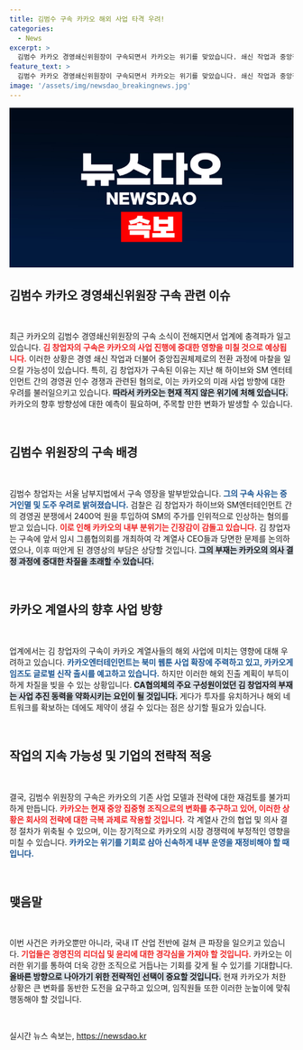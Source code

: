 ```yaml
---
title: 김범수 구속 카카오 해외 사업 타격 우려!
categories:
  - News
excerpt: >
  김범수 카카오 경영쇄신위원장이 구속되면서 카카오는 위기를 맞았습니다. 쇄신 작업과 중앙집권 체제 전환에 차질이 예상되며, 해외 사업에도 심각한 영향을 미칠 것으로 우려됩니다. 카카오의 미래는 어떻게 될까요?
feature_text: >
  김범수 카카오 경영쇄신위원장이 구속되면서 카카오는 위기를 맞았습니다. 쇄신 작업과 중앙집권 체제 전환에 차질이 예상되며, 해외 사업에도 심각한 영향을 미칠 것으로 우려됩니다. 카카오의 미래는 어떻게 될까요?
image: '/assets/img/newsdao_breakingnews.jpg'
---
```


<p><img src="/assets/img/newsdao_breakingnews.jpg" alt="koreaapp 속보" /></p>

<h2 data-ke-size="size26">김범수 카카오 경영쇄신위원장 구속 관련 이슈</h2>

<p data-ke-size="size16">&nbsp;</p>

<p>최근 카카오의 김범수 경영쇄신위원장의 구속 소식이 전해지면서 업계에 충격파가 일고 있습니다. <b><span style="color: #ee2323;">김 창업자의 구속은 카카오의 사업 진행에 중대한 영향을 미칠 것으로 예상됩니다.</span></b> 이러한 상황은 경영 쇄신 작업과 더불어 중앙집권체제로의 전환 과정에 마찰을 일으킬 가능성이 있습니다. 특히, 김 창업자가 구속된 이유는 지난 해 하이브와 SM 엔터테인먼트 간의 경영권 인수 경쟁과 관련된 혐의로, 이는 카카오의 미래 사업 방향에 대한 우려를 불러일으키고 있습니다. <b><span style="background-color: #21538527;">따라서 카카오는 현재 적지 않은 위기에 처해 있습니다.</span></b> 카카오의 향후 방향성에 대한 예측이 필요하며, 주목할 만한 변화가 발생할 수 있습니다.</p>

<p data-ke-size="size16">&nbsp;</p>

<h2 data-ke-size="size26">김범수 위원장의 구속 배경</h2>

<p data-ke-size="size16">&nbsp;</p>

<p>김범수 창업자는 서울 남부지법에서 구속 영장을 발부받았습니다. <b><span style="color: #1a5490;">그의 구속 사유는 증거인멸 및 도주 우려로 밝혀졌습니다.</span></b> 검찰은 김 창업자가 하이브와 SM엔터테인먼트 간의 경영권 분쟁에서 2400억 원을 투입하여 SM의 주가를 인위적으로 인상하는 혐의를 받고 있습니다. <b><span style="color: #ee2323;">이로 인해 카카오의 내부 분위기는 긴장감이 감돌고 있습니다.</span></b> 김 창업자는 구속에 앞서 임시 그룹협의회를 개최하여 각 계열사 CEO들과 당면한 문제를 논의하였으나, 이후 떠안게 된 경영상의 부담은 상당할 것입니다. <b><span style="background-color: #21538527;">그의 부재는 카카오의 의사 결정 과정에 중대한 차질을 초래할 수 있습니다.</span></b></p>

<p data-ke-size="size16">&nbsp;</p>

<h2 data-ke-size="size26">카카오 계열사의 향후 사업 방향</h2>

<p data-ke-size="size16">&nbsp;</p>

<p>업계에서는 김 창업자의 구속이 카카오 계열사들의 해외 사업에 미치는 영향에 대해 우려하고 있습니다. <b><span style="color: #1a5490;">카카오엔터테인먼트는 북미 웹툰 사업 확장에 주력하고 있고, 카카오게임즈도 글로벌 신작 출시를 예고하고 있습니다.</span></b> 하지만 이러한 해외 진출 계획이 부득이하게 차질을 빚을 수 있는 상황입니다. <b><span style="background-color: #21538527;">CA협의체의 주요 구성원이었던 김 창업자의 부재는 사업 추진 동력을 약화시키는 요인이 될 것입니다.</span></b> 게다가 투자를 유치하거나 해외 네트워크를 확보하는 데에도 제약이 생길 수 있다는 점은 상기할 필요가 있습니다.</p>

<p data-ke-size="size16">&nbsp;</p>

<h2 data-ke-size="size26">작업의 지속 가능성 및 기업의 전략적 적응</h2>

<p data-ke-size="size16">&nbsp;</p>

<p>결국, 김범수 위원장의 구속은 카카오의 기존 사업 모델과 전략에 대한 재검토를 불가피하게 만듭니다. <b><span style="color: #ee2323;">카카오는 현재 중앙 집중형 조직으로의 변화를 추구하고 있어, 이러한 상황은 회사의 전략에 대한 극복 과제로 작용할 것입니다.</span></b> 각 계열사 간의 협업 및 의사 결정 절차가 위축될 수 있으며, 이는 장기적으로 카카오의 시장 경쟁력에 부정적인 영향을 미칠 수 있습니다. <b><span style="color: #1a5490;">카카오는 위기를 기회로 삼아 신속하게 내부 운영을 재정비해야 할 때입니다.</span></b> </p>

<p data-ke-size="size16">&nbsp;</p>

<h2 data-ke-size="size26">맺음말</h2>

<p data-ke-size="size16">&nbsp;</p>

<p>이번 사건은 카카오뿐만 아니라, 국내 IT 산업 전반에 걸쳐 큰 파장을 일으키고 있습니다. <b><span style="color: #ee2323;">기업들은 경영진의 리더십 및 윤리에 대한 경각심을 가져야 할 것입니다.</span></b> 카카오는 이러한 위기를 통하여 더욱 강한 조직으로 거듭나는 기회를 갖게 될 수 있기를 기대합니다. <b><span style="background-color: #21538527;">올바른 방향으로 나아가기 위한 전략적인 선택이 중요할 것입니다.</span></b> 현재 카카오가 처한 상황은 큰 변화를 동반한 도전을 요구하고 있으며, 임직원들 또한 이러한 눈높이에 맞춰 행동해야 할 것입니다. </p>

<p data-ke-size="size16">&nbsp;</p>
실시간 뉴스 속보는, <a href="https://newsdao.kr" rel="dofollow">https://newsdao.kr</a>


